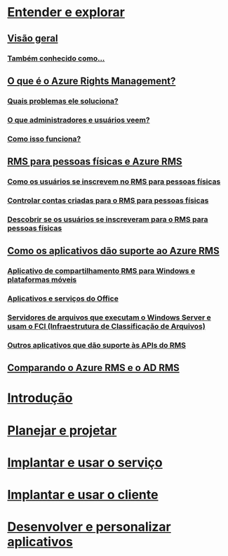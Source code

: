 # [Entender e explorar](azure-rights-management.md)
## [Visão geral](azure-rights-management.md)
### [Também conhecido como...](azure-rms-aka.md)
## [O que é o Azure Rights Management?](what-is-azure-rms.md)
### [Quais problemas ele soluciona?](azure-rms-problems-it-solves.md)
### [O que administradores e usuários veem?](what-admins-users-see.md)
### [Como isso funciona?](how-does-it-work.md)
## [RMS para pessoas físicas e Azure RMS](rms-for-individuals.md)
### [Como os usuários se inscrevem no RMS para pessoas físicas](rms-for-individuals-user-sign-up.md)
### [Controlar contas criadas para o RMS para pessoas físicas](rms-for-individuals-take-control.md)
### [Descobrir se os usuários se inscreveram para o RMS para pessoas físicas](rms-for-individuals-identify-sign-up.md)
## [Como os aplicativos dão suporte ao Azure RMS](applications-support.md)
### [Aplicativo de compartilhamento RMS para Windows e plataformas móveis](sharing-app-support.md)
### [Aplicativos e serviços do Office](office-apps-services-support.md)
### [Servidores de arquivos que executam o Windows Server e usam o FCI (Infraestrutura de Classificação de Arquivos)](file-server-support.md)
### [Outros aplicativos que dão suporte às APIs do RMS](api-support.md)
## [Comparando o Azure RMS e o AD RMS](compare-azure-rms-ad-rms.md)
# [Introdução](/rights-management/get-started/requirements-azure-rms)
# [Planejar e projetar](/rights-management/plan-design/deployment-roadmap)
# [Implantar e usar o serviço](/rights-management/deploy-use/activate-service)
# [Implantar e usar o cliente](/rights-management/rms-client/use-client)
# [Desenvolver e personalizar aplicativos](/rights-management/develop/developers-guide)


<!--HONumber=Jun16_HO4-->


